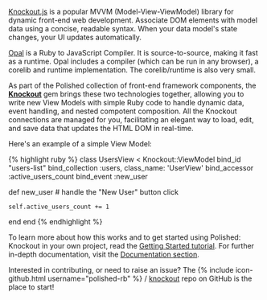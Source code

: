[Knockout.js](http://knockoutjs.com) is a popular MVVM (Model-View-ViewModel) library for dynamic front-end web development. Associate DOM elements with model data using a concise, readable syntax. When your data model's state changes, your UI updates automatically.

[Opal](http://opalrb.org) is a Ruby to JavaScript Compiler. It is source-to-source, making it fast as a runtime. Opal includes a compiler (which can be run in any browser), a corelib and runtime implementation. The corelib/runtime is also very small.

As part of the Polished collection of front-end framework components, the **[Knockout](https://github.com/polished-rb/knockout-rb)** gem brings these two technologies together, allowing you to write new View Models with simple Ruby code to handle dynamic data, event handling, and nested compotent composition. All the Knockout connections are managed for you, facilitating an elegant way to load, edit, and save data that updates the HTML DOM in real-time.

Here's an example of a simple View Model:

{% highlight ruby %}
class UsersView < Knockout::ViewModel
  bind_id         "users-list"
  bind_collection :users, class_name: 'UserView'
  bind_accessor   :active_users_count
  bind_event      :new_user
  
  def new_user
    # handle the "New User" button click
    
    self.active_users_count += 1
  end
end
{% endhighlight %}

To learn more about how this works and to get started using Polished: Knockout in your own project, read the [Getting Started tutorial](/knockout/getting-started/). For further in-depth documentation, visit the [Documentation section](/knockout/docs/).

Interested in contributing, or need to raise an issue? The {% include icon-github.html username="polished-rb" %} /
[knockout](https://github.com/polished-rb/knockout-rb) repo on GitHub is the place to start!
